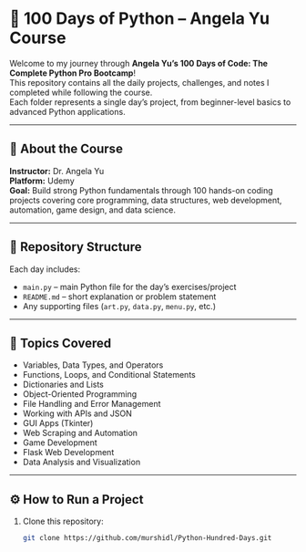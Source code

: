 # 🐍 100 Days of Python – Angela Yu Course

Welcome to my journey through **Angela Yu’s 100 Days of Code: The Complete Python Pro Bootcamp**!  
This repository contains all the daily projects, challenges, and notes I completed while following the course.  
Each folder represents a single day’s project, from beginner-level basics to advanced Python applications.

---

## 📘 About the Course

**Instructor:** Dr. Angela Yu  
**Platform:** Udemy  
**Goal:** Build strong Python fundamentals through 100 hands-on coding projects covering core programming, data structures, web development, automation, game design, and data science.

---

## 🧩 Repository Structure


Each day includes:
- `main.py` – main Python file for the day’s exercises/project  
- `README.md` – short explanation or problem statement  
- Any supporting files (`art.py`, `data.py`, `menu.py`, etc.)

---

## 🚀 Topics Covered

- Variables, Data Types, and Operators  
- Functions, Loops, and Conditional Statements  
- Dictionaries and Lists  
- Object-Oriented Programming  
- File Handling and Error Management  
- Working with APIs and JSON  
- GUI Apps (Tkinter)  
- Web Scraping and Automation  
- Game Development  
- Flask Web Development  
- Data Analysis and Visualization  

---

## ⚙️ How to Run a Project

1. Clone this repository:
   ```bash
   git clone https://github.com/murshidl/Python-Hundred-Days.git
